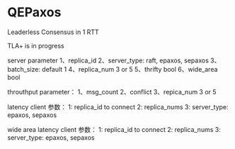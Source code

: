 # QEPaxos
Leaderless Consensus in 1 RTT 

TLA+ is in progress


server parameter
1、replica_id 
2、server_type: raft, epaxos, sepaxos
3、batch_size: default 1
4、replica_num 3 or 5
5、thrifty bool
6、wide_area bool

throuthput
parameter：
1、msg_count
2、conflict
3、repica_num 3 or 5

latency client
参数：
1: replica_id to connect
2: replica_nums
3: server_type: epaxos, sepaxos

wide area latency client
参数：
1: replica_id to connect
2: replica_nums
3: server_type: epaxos, sepaxos
